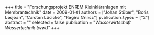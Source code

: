 +++
title = "Forschungsprojekt ENREM Kleinkläranlagen mit Membrantechnik"
date = 2009-01-01
authors = ["Johan Stüber", "Boris Lesjean", "Carsten Lüdicke", "Regina Gnirss"]
publication_types = ["2"]
abstract = ""
selected = false
publication = "*Wasserwirtschaft Wassertechnik (wwt)*"
+++

